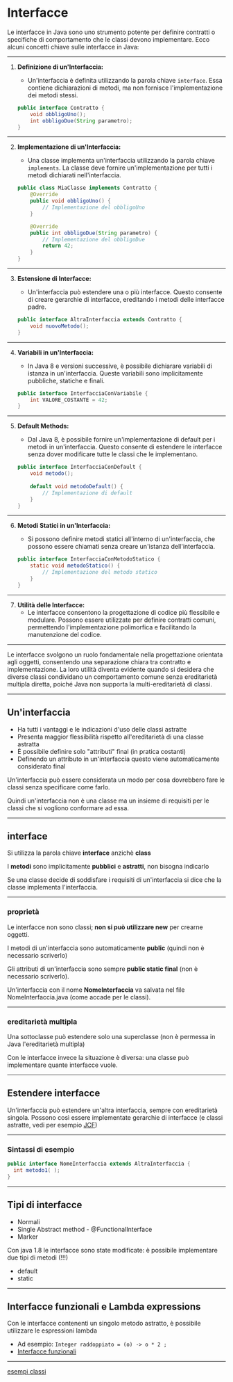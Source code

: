 # Interfacce

Le interfacce in Java sono uno strumento potente per definire contratti o specifiche di comportamento che le classi devono implementare. Ecco alcuni concetti chiave sulle interfacce in Java:

---

1. **Definizione di un'Interfaccia:**
   - Un'interfaccia è definita utilizzando la parola chiave `interface`. Essa contiene dichiarazioni di metodi, ma non fornisce l'implementazione dei metodi stessi.

   ```java
   public interface Contratto {
       void obbligoUno();
       int obbligoDue(String parametro);
   }
   ```

---


2. **Implementazione di un'Interfaccia:**
   - Una classe implementa un'interfaccia utilizzando la parola chiave `implements`. La classe deve fornire un'implementazione per tutti i metodi dichiarati nell'interfaccia.

   ```java
   public class MiaClasse implements Contratto {
       @Override
       public void obbligoUno() {
           // Implementazione del obbligoUno
       }

       @Override
       public int obbligoDue(String parametro) {
           // Implementazione del obbligoDue
           return 42;
       }
   }
   ```

---


3. **Estensione di Interfacce:**
   - Un'interfaccia può estendere una o più interfacce. Questo consente di creare gerarchie di interfacce, ereditando i metodi delle interfacce padre.

   ```java
   public interface AltraInterfaccia extends Contratto {
       void nuovoMetodo();
   }
   ```

---


4. **Variabili in un'Interfaccia:**
   - In Java 8 e versioni successive, è possibile dichiarare variabili di istanza in un'interfaccia. Queste variabili sono implicitamente pubbliche, statiche e finali.

   ```java
   public interface InterfacciaConVariabile {
       int VALORE_COSTANTE = 42;
   }
   ```

---


5. **Default Methods:**
   - Dal Java 8, è possibile fornire un'implementazione di default per i metodi in un'interfaccia. Questo consente di estendere le interfacce senza dover modificare tutte le classi che le implementano.

   ```java
   public interface InterfacciaConDefault {
       void metodo();
       
       default void metodoDefault() {
           // Implementazione di default
       }
   }
   ```

---


6. **Metodi Statici in un'Interfaccia:**
   - Si possono definire metodi statici all'interno di un'interfaccia, che possono essere chiamati senza creare un'istanza dell'interfaccia.

   ```java
   public interface InterfacciaConMetodoStatico {
       static void metodoStatico() {
           // Implementazione del metodo statico
       }
   }
   ```

---


7. **Utilità delle Interfacce:**
   - Le interfacce consentono la progettazione di codice più flessibile e modulare. Possono essere utilizzate per definire contratti comuni, permettendo l'implementazione polimorfica e facilitando la manutenzione del codice.

---


Le interfacce svolgono un ruolo fondamentale nella progettazione orientata agli oggetti, consentendo una separazione chiara tra contratto e implementazione. La loro utilità diventa evidente quando si desidera che diverse classi condividano un comportamento comune senza ereditarietà multipla diretta, poiché Java non supporta la multi-ereditarietà di classi.



---

## Un'interfaccia

* Ha tutti i vantaggi e le indicazioni d'uso delle classi astratte
* Presenta maggior flessibilità rispetto all'ereditarietà di una classe astratta
* È possibile definire solo "attributi" final (in pratica costanti)
* Definendo un attributo in un'interfaccia questo viene automaticamente considerato final

Un'interfaccia può essere considerata un modo per cosa dovrebbero fare le classi senza specificare come farlo.

Quindi un'interfaccia non è una classe ma un insieme di requisiti per le classi che si vogliono conformare ad essa.


---


## interface

Si utilizza la parola chiave **interface** anzichè **class**

I **metodi** sono implicitamente **pubblici** e **astratti**, non bisogna indicarlo

Se una classe decide di soddisfare i requisiti di un'interfaccia si dice che la classe implementa l'interfaccia.

---

### proprietà

Le interfacce non sono classi; **non si può utilizzare new** per crearne oggetti.

I metodi di un'interfaccia sono automaticamente **public** (quindi non è necessario scriverlo)

Gli attributi di un'interfaccia sono sempre **public static final** (non è necessario scriverlo).

Un'interfaccia con il nome **NomeInterfaccia** va salvata nel file NomeInterfaccia.java (come accade per le classi).

---

### ereditarietà multipla

Una sottoclasse può estendere solo una superclasse (non è permessa in Java l'ereditarietà multipla)

Con le interfacce invece la situazione è diversa: una classe può implementare quante interfacce vuole.

---

## Estendere interfacce

Un'interfaccia può estendere un'altra interfaccia, sempre con ereditarietà singola.
Possono così essere implementate gerarchie di interfacce (e classi astratte, vedi per esempio [JCF](./022_JCF_collezioni.md))

---

### Sintassi di esempio

```java
public interface NomeInterfaccia extends AltraInterfaccia {
  int metodo1( );
}
```

---

## Tipi di interfacce

* Normali
* Single Abstract method - @FunctionalInterface
* Marker

Con java 1.8 le interfacce sono state modificate: è possibile implementare due tipi di metodi (!!!)

* default
* static

---

## Interfacce funzionali e **Lambda expressions**

Con le interfacce contenenti un singolo metodo astratto, è possibile utilizzare le espressioni lambda

* Ad esempio: `Integer raddoppiato = (o) -> o * 2 ;`
* [Interfacce funzionali](./018_interfacce_funzionali.md)


---

[esempi classi](https://github.com/maboglia/CorsoJava/blob/master/esempi/05_OOP/)
